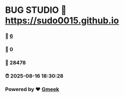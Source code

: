 # BUG STUDIO :link: https://sudo0015.github.io 
### :page_facing_up: [6](https://sudo0015.github.io/tag.html) 
### :speech_balloon: 0 
### :hibiscus: 28478 
### :alarm_clock: 2025-08-16 18:30:28 
### Powered by :heart: [Gmeek](https://github.com/Meekdai/Gmeek)
